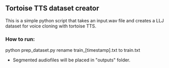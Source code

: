 <h2>Tortoise TTS dataset creator</h2>
This is a simple python script that takes an input.wav file and creates a LLJ dataset for voice cloning with tortoise TTS.

<h3>How to run:</h3>
python prep_dataset.py
rename train_[timestamp].txt to train.txt

- Segmented audiofiles will be placed in "outputs" folder.
